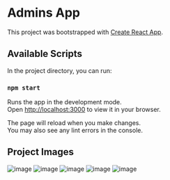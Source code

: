# Admins App

This project was bootstrapped with [Create React App](https://github.com/facebook/create-react-app).

## Available Scripts

In the project directory, you can run:

### `npm start`

Runs the app in the development mode.\
Open [http://localhost:3000](http://localhost:3000) to view it in your browser.

The page will reload when you make changes.\
You may also see any lint errors in the console.

## Project Images

![image](https://user-images.githubusercontent.com/79613572/204052464-fce26faa-d981-4b4f-8676-e9ae92853b98.png)
![image](https://user-images.githubusercontent.com/79613572/204052520-eceb454b-76cd-40de-851a-407a22645b74.png)
![image](https://user-images.githubusercontent.com/79613572/204052580-63aafbdf-577e-4d09-bb76-be9313c3ba4e.png)
![image](https://user-images.githubusercontent.com/79613572/204052589-008195d9-afa3-419d-9a2e-2da7626d1cf9.png)
![image](https://user-images.githubusercontent.com/79613572/204052597-701bd88a-7f02-403b-a9a2-15d43bcfaacf.png)

